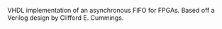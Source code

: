 VHDL implementation of an asynchronous FIFO for FPGAs. Based off a Verilog design by Clifford E. Cummings.
